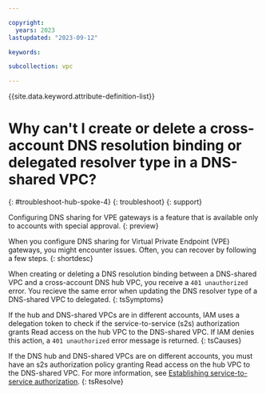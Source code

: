 ```yaml
---

copyright:
  years: 2023
lastupdated: "2023-09-12"

keywords:

subcollection: vpc

---
```


{{site.data.keyword.attribute-definition-list}}

# Why can't I create or delete a cross-account DNS resolution binding or delegated resolver type in a DNS-shared VPC?
{: #troubleshoot-hub-spoke-4}
{: troubleshoot}
{: support}

Configuring DNS sharing for VPE gateways is a feature that is available only to accounts with special approval.
{: preview}

When you configure DNS sharing for Virtual Private Endpoint (VPE) gateways, you might encounter issues. Often, you can recover by following a few steps.
{: shortdesc}

When creating or deleting a DNS resolution binding between a DNS-shared VPC and a cross-account DNS hub VPC, you receive a `401 unauthorized` error. You recieve the same error when updating the DNS resolver type of a DNS-shared VPC to delegated.
{: tsSymptoms}

If the hub and DNS-shared VPCs are in different accounts, IAM uses a delegation token to check if the service-to-service (s2s) authorization grants Read access on the hub VPC to the DNS-shared VPC. If IAM denies this action, a `401 unauthorized` error message is returned.
{: tsCauses}

If the DNS hub and DNS-shared VPCs are on different accounts, you must have an s2s authorization policy granting Read access on the hub VPC to the DNS-shared VPC. For more information, see [Establishing service-to-service authorization](/docs/vpc?topic=vpc-hub-spoke-s2s-auth).
{: tsResolve}
